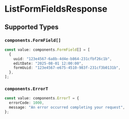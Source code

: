 # ListFormFieldsResponse


## Supported Types

### `components.FormField[]`

```typescript
const value: components.FormField[] = [
  {
    uuid: "123e4567-6a8b-4d4e-b864-231cfbf26c1b",
    editDate: "2025-08-01 12:00:00",
    formUuid: "123e4567-e675-4510-983f-231cf3b0131b",
  },
];
```

### `components.ErrorT`

```typescript
const value: components.ErrorT = {
  errorCode: 1000,
  message: "An error occurred completing your request",
};
```

